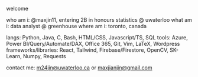 welcome

who am i: @maxjin11, entering 2B in honours statistics @ uwaterloo
what am i: data analyst @ greenhouse
where am i: toronto, canada

langs: Python, Java, C, Bash, HTML/CSS, Javascript/TS, SQL
tools: Azure, Power BI/Query/Automate/DAX, Office 365, Git, Vim, LaTeX, Wordpress
frameworks/libraries: React, Tailwind, Firebase/Firestore, OpenCV, SK-Learn, Numpy, Requests

contact me: m24jin@uwaterloo.ca or maxjianjin@gmail.com

<!---
- 👋 Hi, I’m @maxjin11, a UWaterloo Honours Statistics student (2A) from Toronto, Canada.
- 💪 Status: Currently working as a Data Analyst at Greenhouse

- 👀 I’m interested in programming, music production, basketball, badminton, snowboarding and fitness.
- 🌱 I'm currently learning ReactJS, hoping to improve my front-end development and designing skills. 
- 😎 Languages: Python, Java, C, Bash Scripting, HTML, CSS, Javascript/TS, SQL
- 🤩 Libraries: ReactJS, Tailwind CSS, Firebase/Firestore, Node.js, ExpressJS, OpenCV, Mediapipe, Scikit-Learn, NumPy, NLTK, Requests, BeautifulSoup, Tkinter
- 😼 Technologies: Git, Azure, Linux Terminal, LaTeX, VSCode 
- 💞️ I’d love to collaborate on projects in order to add to my programming experience.
- 📫 You can reach me at my email: m24jin@uwaterloo.ca
--->

<!---
maxjin11/maxjin11 is a ✨ special ✨ repository because its `README.md` (this file) appears on your GitHub profile.
You can click the Preview link to take a look at your changes.
--->

